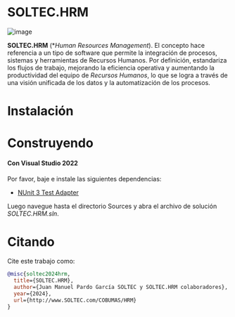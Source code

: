 # SOLTEC.HRM

![image](https://img.shields.io/badge/license-LGPL-3.svg)

**SOLTEC.HRM** (**Human Resources Management*). El concepto hace referencia a un tipo de software que permite la
integración de procesos, sistemas y herramientas de Recursos Humanos. Por definición, estandariza los flujos de trabajo, 
mejorando la eficiencia operativa y aumentando la productividad del equipo de *Recursos Humanos*, lo que se logra a 
través de una visión unificada de los datos y la automatización de los procesos.

# Instalación



# Construyendo



#### Con Visual Studio 2022

Por favor, baje e instale las siguientes dependencias:

- [NUnit 3 Test Adapter](https://marketplace.visualstudio.com/items?itemName=NUnitDevelopers.NUnit3TestAdapter)

Luego navegue hasta el directorio Sources y abra el archivo de solución *SOLTEC.HRM.sln*.

# Citando

Cite este trabajo como:

```bibtex
@misc{soltec2024hrm,
  title={SOLTEC.HRM},
  author={Juan Manuel Pardo García SOLTEC y SOLTEC.HRM colaboradores},
  year={2024},
  url={http://www.SOLTEC.com/COBUMAS/HRM}
}
```

